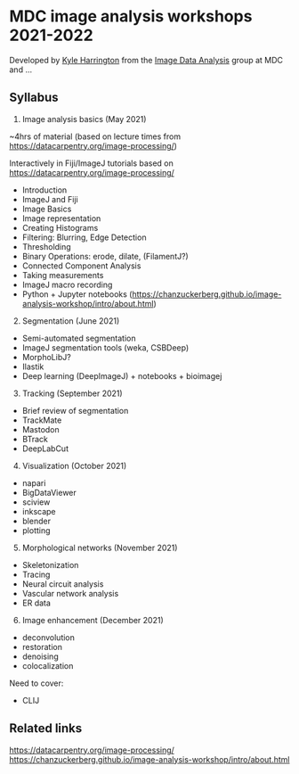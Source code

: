 # MDC image analysis workshops 2021-2022

Developed by [Kyle Harrington](https://kyleharrington.com) from the
[Image Data Analysis](https://www.mdc-berlin.de/image-data-analysis)
group at MDC and ...

## Syllabus

1. Image analysis basics (May 2021)

~4hrs of material (based on lecture times from https://datacarpentry.org/image-processing/)

Interactively in Fiji/ImageJ tutorials based on  https://datacarpentry.org/image-processing/

- Introduction
- ImageJ and Fiji
- Image Basics
- Image representation
- Creating Histograms
- Filtering: Blurring, Edge Detection
- Thresholding
- Binary Operations: erode, dilate, (FilamentJ?)
- Connected Component Analysis
- Taking measurements
- ImageJ macro recording
- Python + Jupyter notebooks (https://chanzuckerberg.github.io/image-analysis-workshop/intro/about.html)

2. Segmentation (June 2021)

- Semi-automated segmentation
- ImageJ segmentation tools (weka, CSBDeep)
- MorphoLibJ?
- Ilastik
- Deep learning (DeepImageJ) + notebooks + bioimagej

3. Tracking (September 2021)

- Brief review of segmentation
- TrackMate
- Mastodon
- BTrack
- DeepLabCut

4. Visualization (October 2021)

- napari
- BigDataViewer
- sciview
- inkscape
- blender
- plotting

5. Morphological networks (November 2021)

- Skeletonization
- Tracing
- Neural circuit analysis
- Vascular network analysis
- ER data

6. Image enhancement (December 2021)

- deconvolution
- restoration
- denoising
- colocalization

Need to cover:

- CLIJ

## Related links

https://datacarpentry.org/image-processing/
https://chanzuckerberg.github.io/image-analysis-workshop/intro/about.html
